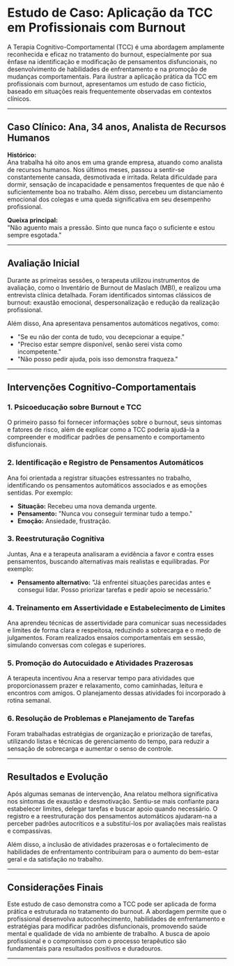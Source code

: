 
# Estudo de Caso: Aplicação da TCC em Profissionais com Burnout

A Terapia Cognitivo-Comportamental (TCC) é uma abordagem amplamente reconhecida e eficaz no tratamento do burnout, especialmente por sua ênfase na identificação e modificação de pensamentos disfuncionais, no desenvolvimento de habilidades de enfrentamento e na promoção de mudanças comportamentais. Para ilustrar a aplicação prática da TCC em profissionais com burnout, apresentamos um estudo de caso fictício, baseado em situações reais frequentemente observadas em contextos clínicos.

---

## Caso Clínico: Ana, 34 anos, Analista de Recursos Humanos

**Histórico:**  
Ana trabalha há oito anos em uma grande empresa, atuando como analista de recursos humanos. Nos últimos meses, passou a sentir-se constantemente cansada, desmotivada e irritada. Relata dificuldade para dormir, sensação de incapacidade e pensamentos frequentes de que não é suficientemente boa no trabalho. Além disso, percebeu um distanciamento emocional dos colegas e uma queda significativa em seu desempenho profissional.

**Queixa principal:**  
"Não aguento mais a pressão. Sinto que nunca faço o suficiente e estou sempre esgotada."

---

## Avaliação Inicial

Durante as primeiras sessões, o terapeuta utilizou instrumentos de avaliação, como o Inventário de Burnout de Maslach (MBI), e realizou uma entrevista clínica detalhada. Foram identificados sintomas clássicos de burnout: exaustão emocional, despersonalização e redução da realização profissional.

Além disso, Ana apresentava pensamentos automáticos negativos, como:

- "Se eu não der conta de tudo, vou decepcionar a equipe."
- "Preciso estar sempre disponível, senão serei vista como incompetente."
- "Não posso pedir ajuda, pois isso demonstra fraqueza."

---

## Intervenções Cognitivo-Comportamentais

### 1. **Psicoeducação sobre Burnout e TCC**

O primeiro passo foi fornecer informações sobre o burnout, seus sintomas e fatores de risco, além de explicar como a TCC poderia ajudá-la a compreender e modificar padrões de pensamento e comportamento disfuncionais.

### 2. **Identificação e Registro de Pensamentos Automáticos**

Ana foi orientada a registrar situações estressantes no trabalho, identificando os pensamentos automáticos associados e as emoções sentidas. Por exemplo:

- **Situação:** Recebeu uma nova demanda urgente.
- **Pensamento:** "Nunca vou conseguir terminar tudo a tempo."
- **Emoção:** Ansiedade, frustração.

### 3. **Reestruturação Cognitiva**

Juntas, Ana e a terapeuta analisaram a evidência a favor e contra esses pensamentos, buscando alternativas mais realistas e equilibradas. Por exemplo:

- **Pensamento alternativo:** "Já enfrentei situações parecidas antes e consegui lidar. Posso priorizar tarefas e pedir apoio se necessário."

### 4. **Treinamento em Assertividade e Estabelecimento de Limites**

Ana aprendeu técnicas de assertividade para comunicar suas necessidades e limites de forma clara e respeitosa, reduzindo a sobrecarga e o medo de julgamentos. Foram realizados ensaios comportamentais em sessão, simulando conversas com colegas e superiores.

### 5. **Promoção do Autocuidado e Atividades Prazerosas**

A terapeuta incentivou Ana a reservar tempo para atividades que proporcionassem prazer e relaxamento, como caminhadas, leitura e encontros com amigos. O planejamento dessas atividades foi incorporado à rotina semanal.

### 6. **Resolução de Problemas e Planejamento de Tarefas**

Foram trabalhadas estratégias de organização e priorização de tarefas, utilizando listas e técnicas de gerenciamento do tempo, para reduzir a sensação de sobrecarga e aumentar o senso de controle.

---

## Resultados e Evolução

Após algumas semanas de intervenção, Ana relatou melhora significativa nos sintomas de exaustão e desmotivação. Sentiu-se mais confiante para estabelecer limites, delegar tarefas e buscar apoio quando necessário. O registro e a reestruturação dos pensamentos automáticos ajudaram-na a perceber padrões autocríticos e a substituí-los por avaliações mais realistas e compassivas.

Além disso, a inclusão de atividades prazerosas e o fortalecimento de habilidades de enfrentamento contribuíram para o aumento do bem-estar geral e da satisfação no trabalho.

---

## Considerações Finais

Este estudo de caso demonstra como a TCC pode ser aplicada de forma prática e estruturada no tratamento do burnout. A abordagem permite que o profissional desenvolva autoconhecimento, habilidades de enfrentamento e estratégias para modificar padrões disfuncionais, promovendo saúde mental e qualidade de vida no ambiente de trabalho. A busca de apoio profissional e o compromisso com o processo terapêutico são fundamentais para resultados positivos e duradouros.

---
```
